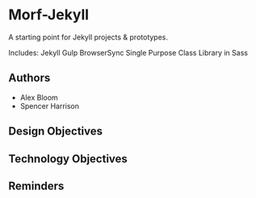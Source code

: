 # Morf-Jekyll

A starting point for Jekyll projects & prototypes.

Includes:
Jekyll
Gulp
BrowserSync
Single Purpose Class Library in Sass

## Authors
- Alex Bloom
- Spencer Harrison

## Design Objectives

## Technology Objectives

## Reminders
